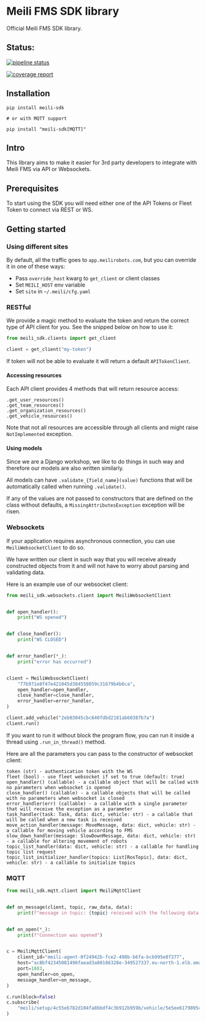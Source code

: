# Meili FMS SDK library

Official Meili FMS SDK library.

## Status:

[![pipeline status](https://gitlab.com/meilirobots/dev/meili-sdk/badges/master/pipeline.svg)](https://gitlab.com/meilirobots/dev/meili-sdk/-/commits/release)

[![coverage report](https://gitlab.com/meilirobots/dev/meili-sdk/badges/master/coverage.svg)](https://gitlab.com/meilirobots/dev/meili-sdk/-/commits/release)


## Installation

```shell
pip install meili-sdk

# or with MQTT support

pip install "meili-sdk[MQTT]"
```

## Intro

This library aims to make it easier for 3rd party developers to integrate with
Meili FMS via API or Websockets.

## Prerequisites

To start using the SDK you will need either one of the API Tokens or Fleet Token
to connect via REST or WS.

## Getting started

### Using different sites

By default, all the traffic goes to `app.meilirobots.com`, but you can override it in one of these ways:

- Pass `override_host` kwarg to `get_client` or client classes
- Set `MEILI_HOST` env variable
- Set `site` in `~/.meili/cfg.yaml`

### RESTful

We provide a magic method to evaluate the token and return the correct type
of API client for you. See the snipped below on how to use it:

```python
from meili_sdk.clients import get_client

client = get_client("my-token")
```

If token will not be able to evaluate it will return a default `APITokenClient`.

#### Accessing resources

Each API client provides 4 methods that will return resource access:

```
.get_user_resources()
.get_team_resources()
.get_organization_resources()
.get_vehicle_resources()
```

Note that not all resources are accessible through all clients and might raise
`NotImplemented` exception.

#### Using models

Since we are a Django workshop, we like to do things in such way and therefore our models 
are also written similarly.

All models can have `.validate_{field_name}(value)` functions that will be automatically 
called when running `.validate()`.

If any of the values are not passed to constructors that are defined on the class without
defaults, a `MissingAttributesException` exception will be risen.

### Websockets

If your application requires asynchronous connection, you can use `MeiliWebsocketClient` to do so.

We have written our client in such way that you will receive already constructed objects from it
and will not have to worry about parsing and validating data.

Here is an example use of our websocket client:

```python
from meili_sdk.websockets.client import MeiliWebsocketClient


def open_handler():
    print("WS opened")


def close_handler():
    print("WS CLOSED")


def error_handler(*_):
    print("error has occurred")


client = MeiliWebsocketClient(
    "77b971e8f47e421045d384558059c31679b4b6ca",
    open_handler=open_handler,
    close_handler=close_handler,
    error_handler=error_handler,
)

client.add_vehicle("2eb03045cbc640fdbd2181ab60387b7a")
client.run()
```

If you want to run it without block the program flow, you can run it inside a thread
using `.run_in_thread()` method.

Here are all the parameters you can pass to the constructor of websocket client:

```
token (str) - authentication token with the WS
fleet (bool) - use fleet websocket if set to true (default: true)
open_handler() (callable) - a callable object that will be called with no parameters when websocket is opened
close_handler() (callable) - a callable objects that will be called with no parameters when websocket is closed
error_handler(err) (callable) - a callable with a single parameter that will receive the exception as a parameter
task_handler(task: Task, data: dict, vehicle: str) - a callable that will be called when a new task is received
move_action_handler(message: MoveMessage, data: dict, vehicle: str) - a callable for moving vehicle according to FMS
slow_down_handler(message: SlowDownMessage, data: dict, vehicle: str) - a callable for altering movement of robots
topic_list_handler(data: dict, vehicle: str) - a callable for handling topic list request
topic_list_initializer_handler(topics: List[RosTopic], data: dict, vehicle: str) - a callable to initialize topics
```

### MQTT

```python
from meili_sdk.mqtt.client import MeiliMqttClient


def on_message(client, topic, raw_data, data):
    print(f"message in topic: {topic} received with the following data: {data}")


def on_open(*_):
    print(f"Connection was opened")


c = MeiliMqttClient(
    client_id="meili-agent-0f24942b-fce2-498b-b6fa-bcb995e8f377",
    host="ac8bf42345081496faead3a80186328e-349527337.eu-north-1.elb.amazonaws.com",
    port=1883,
    open_handler=on_open,
    message_handler=on_message,
)

c.run(block=False)
c.subscribe(
    "meili/setup/4c55eb782d104fa8bbdf4c3b912b959b/vehicle/5e5ee61798954bcb9dcd3b02735072ea/state"
)
```